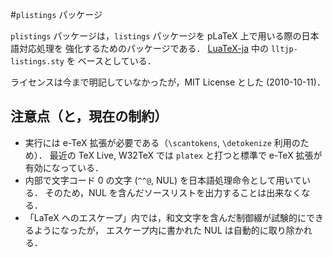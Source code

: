 #`plistings` パッケージ

`plistings` パッケージは，`listings` パッケージを pLaTeX 上で用いる際の日本語対応処理を
強化するためのパッケージである．
[LuaTeX-ja](https://osdn.jp/projects/luatex-ja/wiki/FrontPage) 中の `lltjp-listings.sty` を
ベースとしている．

ライセンスは今まで明記していなかったが，MIT License とした (2010-10-11)．

## 注意点（と，現在の制約）

* 実行には e-TeX 拡張が必要である（`\scantokens`, `\detokenize` 利用のため）．
  最近の TeX Live, W32TeX では `platex` と打つと標準で e-TeX 拡張が有効になっている．
* 内部で文字コード 0 の文字 (`^^@`, NUL) を日本語処理命令として用いている．
  そのため，NUL を含んだソースリストを出力することは出来なくなる．
* 「LaTeX へのエスケープ」内では，和文文字を含んだ制御綴が試験的にできるようになったが，
   エスケープ内に書かれた NUL は自動的に取り除かれる．

